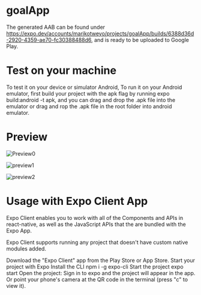 # goalApp

The generated AAB can be found under https://expo.dev/accounts/marikotweyo/projects/goalApp/builds/6388d36d-2920-4359-ae70-fc30388488d6, and is ready to be uploaded to Google Play.

# Test on your machine

To test it on your device or simulator Android,
To run it on your Android emulator, first build your project with the apk flag by running expo build:android -t apk, and you can drag and drop the .apk file into the emulator or drag and rop the .apk file in the root folder into android emulator.

# Preview

![Preview0](https://user-images.githubusercontent.com/20714091/158896961-6c6ebd20-970b-408d-82bf-acbdf173fd83.PNG)

![preview1](https://user-images.githubusercontent.com/20714091/158897101-fc7e41ca-364c-4f38-9e4c-8aefd13335f4.PNG)

![preview2](https://user-images.githubusercontent.com/20714091/158897184-169b2ff8-610a-44df-a66b-961d5544bdd1.PNG)

# Usage with Expo Client App

Expo Client enables you to work with all of the Components and APIs in react-native, as well as the JavaScript APIs that the are bundled with the Expo App.

Expo Client supports running any project that doesn't have custom native modules added.

Download the "Expo Client" app from the Play Store or App Store.
Start your project with Expo
Install the CLI npm i -g expo-cli
Start the project expo start
Open the project:
Sign in to expo and the project will appear in the app.
Or point your phone's camera at the QR code in the terminal (press "c" to view it).
